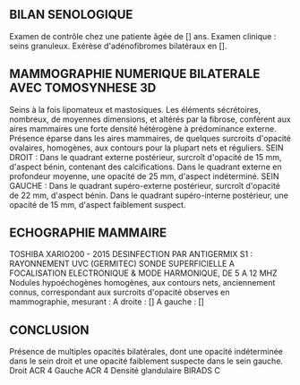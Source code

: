 ## BILAN SENOLOGIQUE
Examen de contrôle chez une patiente âgée de [\] ans.
Examen clinique : seins granuleux.
Exérèse d'adénofibromes bilatéraux en [\].

## MAMMOGRAPHIE NUMERIQUE BILATERALE AVEC TOMOSYNHESE 3D
Seins à la fois lipomateux et mastosiques.
Les éléments sécrétoires, nombreux, de moyennes dimensions, et altérés par la fibrose, confèrent aux aires mammaires une forte densité hétérogène à prédominance externe.
Présence éparse dans les aires mammaires, de quelques surcroits d'opacité ovalaires, homogènes, aux contours pour la plupart nets et réguliers.
SEIN DROIT :
Dans le quadrant externe postérieur, surcroît d'opacité de 15 mm, d'aspect bénin, contenant des calcifications.
Dans le quadrant externe en profondeur moyenne, une opacité de 25 mm, d'aspect indéterminé.
SEIN GAUCHE :
Dans le quadrant supéro-externe postérieur, surcroît d'opacité de 22 mm, d'aspect bénin.
Dans le quadrant supéro-interne postérieur, une opacité de 15 mm, d'aspect faiblement suspect.

## ECHOGRAPHIE MAMMAIRE
TOSHIBA XARIO200 - 2015 DESINFECTION PAR ANTIGERMIX S1 : RAYONNEMENT UVC (GERMITEC)
SONDE SUPERFICIELLE A FOCALISATION ELECTRONIQUE & MODE HARMONIQUE, DE 5 A 12 MHZ
Nodules hypoéchogènes homogènes, aux contours nets, anciennement connus, correspondant aux surcroits d'opacité observes en mammographie, mesurant :
A droite :
[\]
A gauche :
[\]

## CONCLUSION
Présence de multiples opacités bilatérales, dont une opacité indéterminée dans le sein droit et une opacité faiblement suspecte dans le sein gauche.
Droit ACR 4 Gauche ACR 4
Densité glandulaire BIRADS C
